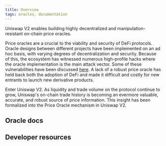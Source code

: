 ```yaml
---
title: Overview
tags: oracles, documentation
---
```


Uniswap V2 enables building highly decentralized and manipulation-resistant on-chain price oracles.

Price oracles are a crucial to the viability and security of DeFi protocols.
Oracle designs between different projects have been implemented on an ad hoc basis,
with varying degrees of decentralization and security.
Because of this, the ecosystem has witnessed numerous high-profile hacks where the oracle implementation is the main
attack vector.
Some of these vulnerabilities have been discussed
[here](https://samczsun.com/taking-undercollateralized-loans-for-fun-and-for-profit/).
A lack of a robust price oracle has held back both the adoption of DeFi and made it difficult and costly for new
entrants to launch new derivative products.

Enter Uniswap V2. As liquidity and trade volume on the protocol continue to grow, Uniswap's on-chain trade history is
becoming an evermore valuable, accurate, and robust source of price information.
This insight has been formalized into the Price Oracle mechanism in Uniswap V2.

## Oracle docs

<div style={{display: 'flex', flexDirection: 'row', justifyContent:'flex-start', marginBottom: '2rem'}}>
<InlineCard title="How Uniswap oracles work" tag="guide" description="Trade tokens, add liquidity and create pools." to="/docs/v2/oracles/how-uniswap-oracles-work/" />
<InlineCard title="Building an oracle on Uniswap" tag="guide" description="Trade tokens, add liquidity and create pools." to="/docs/oracles/how-to-build-an-oracle-on-top-of-uniswap/" />
<InlineCard title="Integrating an oracle" tag="guide" description="Trade tokens, add liquidity and create pools." to="/docs/v2/oracles/integrating-uniswap-oracles/" />
</div>

## Developer resources

<InlineBoxLink title="Sliding window oracle example" href="https://github.com/Uniswap/uniswap-v2-periphery/blob/master/contracts/examples/ExampleSlidingWindowOracle.sol" />
